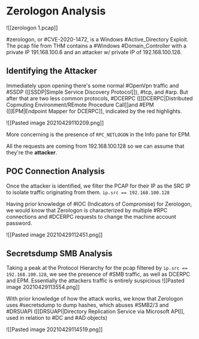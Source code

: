 # Zerologon Analysis
![[zerologon 1.pcap]]

#zerologon, or #CVE-2020-1472, is a Windows #Active_Directory Exploit. 
The pcap file from THM contains a #Windows #Domain_Controller with a private IP 191.168.100.6 and an attacker w/ private IP of 192.168.100.128.

## Identifying the Attacker

Immediately upon opening there's some normal #OpenVpn traffic and #SSDP ([[SSDP|Simple Service Discovery Protocol]]), #tcp, and #arp. But after that are two less common protocols, #DCERPC ([[DCERPC|Distributed Copmuting Environment/REmote Procedure Call]]and #EPM ([[EPM|Endpoint Mapper for DCERPC]], indicated by the red highlights.

![[Pasted image 20210429110209.png]]

More concerning is the presence of `RPC_NETLOGON` in the Info pane for EPM.

All the requests are coming from 192.168.100.128 so we can assume that they're the **attacker**. 

## POC Connection Analysis

Once the attacker is identified, we filter the PCAP for their IP as the SRC IP to isolate traffic originating from them. 
 `ip.src == 192.168.100.128`
 
Having prior knowledge of #IOC (Indicators of Compromise) for Zerologon, we would know that Zerologon is characterized by multiple #RPC connections and #DCERPC requests to change the machine account password. 

![[Pasted image 20210429112451.png]]

## Secretsdump SMB Analysis

Taking a peak at the Protocol Hierarchy for the pcap filtered by  `ip.src == 192.168.100.128`, we see the presence of #SMB traffic, as well as DCERPC and EPM. Essentially the attackers traffic is entirely suspicious
![[Pasted image 20210429113554.png]]

With prior knowledge of how the attack works, we know that Zerologon uses #secretsdump to dump hashes, which abuses #SMB2/3 and #DRSUAPI ([[DRSUAPI|Directory Replication Service via Microsoft API]], used in relation to #DC and #AD objects)

![[Pasted image 20210429114519.png]]

